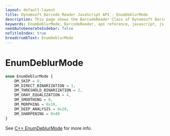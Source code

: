 ```yaml
---
layout: default-layout
title: Dynamsoft Barcode Reader JavaScript API - EnumDeblurMode
description: This page shows the BarcodeReader Class of Dynamsoft Barcode Reader JavaScript SDK.
keywords: EnumDeblurMode, BarcodeReader, api reference, javascript, js
needAutoGenerateSidebar: false
noTitleIndex: true
breadcrumbText: EnumDeblurMode
---
```



# EnumDeblurMode

```ts
enum EnumDeblurMode { 
    DM_SKIP = 0, 
    DM_DIRECT_BINARIZATION = 1,
    DM_THRESHOLD_BINARIZATION = 2,
    DM_GRAY_EQUALIZATION = 4,
    DM_SMOOTHING = 8,
    DM_MORPHING = 0x10,
    DM_DEEP_ANALYSIS = 0x20,
    DM_SHARPENING = 0x40
}
```

See [C++ EnumDeblurMode](https://www.dynamsoft.com/barcode-reader/parameters/enum/parameter-mode-enums.html?ver=latest#deblurmode) for more info.